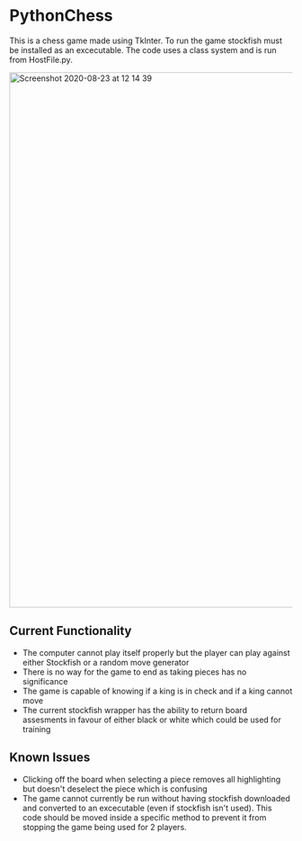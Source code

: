 # PythonChess
This is a chess game made using TkInter. To run the game stockfish must be installed as an excecutable.
The code uses a class system and is run from HostFile.py.

<img width="952" alt="Screenshot 2020-08-23 at 12 14 39" src="https://user-images.githubusercontent.com/66065325/90977062-67c44000-e53a-11ea-943c-d1644a1bcf2a.png">

## Current Functionality
* The computer cannot play itself properly but the player can play against either Stockfish or a random move generator
* There is no way for the game to end as taking pieces has no significance
* The game is capable of knowing if a king is in check and if a king cannot move
* The current stockfish wrapper has the ability to return board assesments in favour of either black or white which could be used for training

## Known Issues
* Clicking off the board when selecting a piece removes all highlighting but doesn't deselect the piece which is confusing
* The game cannot currently be run without having stockfish downloaded and converted to an excecutable (even if stockfish isn't used). This code should be moved inside a specific method to prevent it from stopping the game being used for 2 players.